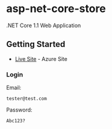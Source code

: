 # asp-net-core-store

.NET Core 1.1 Web Application

## Getting Started

* [Live Site](http://casestudyjo.azurewebsites.net/) - Azure Site


### Login

Email:
```
tester@test.com
```
Password:
```
Abc123?
```

